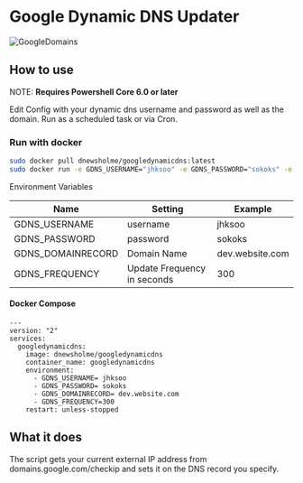 # Google Dynamic DNS Updater

![GoogleDomains](https://cdn0.tnwcdn.com/wp-content/blogs.dir/1/files/2015/01/google-domains-730x349.png)

## How to use

NOTE: **Requires Powershell Core 6.0 or later**

Edit Config with your dynamic dns username and password as well as the domain.
Run as a scheduled task or via Cron.

### Run with docker

```bash
sudo docker pull dnewsholme/googledynamicdns:latest
sudo docker run -e GDNS_USERNAME="jhksoo" -e GDNS_PASSWORD="sokoks" -e GDNS_DOMAINRECORD="dev.website.com" -e GDNS_FREQUENCY="300" dnewsholme/googledynamicdns
```

Environment Variables

| Name              | Setting                     | Example         |
|-------------------|-----------------------------|-----------------|
| GDNS_USERNAME     | username                    | jhksoo          |
| GDNS_PASSWORD     | password                    | sokoks          |
| GDNS_DOMAINRECORD | Domain Name                 | dev.website.com |
| GDNS_FREQUENCY    | Update Frequency in seconds | 300             |

#### Docker Compose

```docker
---
version: "2"
services:
  googledynamicdns:
    image: dnewsholme/googledynamicdns
    container_name: googledynamicdns
    environment:
      - GDNS_USERNAME= jhksoo
      - GDNS_PASSWORD= sokoks
      - GDNS_DOMAINRECORD= dev.website.com
      - GDNS_FREQUENCY=300
    restart: unless-stopped
```

## What it does

The script gets your current external IP address from domains.google.com/checkip and sets it on the DNS record you specify.
